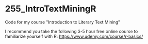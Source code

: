 # 255_IntroTextMiningR
Code for my course "Introduction to Literary Text Mining"

I recommend you take the following 3-5 hour free online course to familiarize yourself with R:
https://www.udemy.com/course/r-basics/

